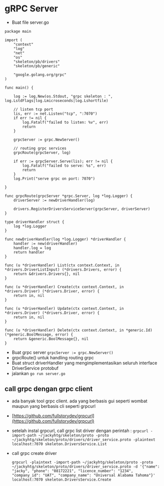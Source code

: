 # gRPC Server

* Buat file server.go

```text
package main

import (
    "context"
    "log"
    "net"
    "os"
    "skeleton/pb/drivers"
    "skeleton/pb/generic"

    "google.golang.org/grpc"
)

func main() {

    log := log.New(os.Stdout, "grpc skeleton : ", log.LstdFlags|log.Lmicroseconds|log.Lshortfile)

    // listen tcp port
    lis, err := net.Listen("tcp", ":7070")
    if err != nil {
        log.Fatalf("failed to listen: %v", err)
        return
    }

    grpcServer := grpc.NewServer()

    // routing grpc services
    grpcRoute(grpcServer, log)

    if err := grpcServer.Serve(lis); err != nil {
        log.Fatalf("failed to serve: %s", err)
        return
    }
    log.Print("serve grpc on port: 7070")

}

func grpcRoute(grpcServer *grpc.Server, log *log.Logger) {
    driverServer := newDriverHandler(log)

    drivers.RegisterDriversServiceServer(grpcServer, driverServer)
}

type driverHandler struct {
    log *log.Logger
}

func newDriverHandler(log *log.Logger) *driverHandler {
    handler := new(driverHandler)
    handler.log = log
    return handler
}

func (u *driverHandler) List(ctx context.Context, in *drivers.DriverListInput) (*drivers.Drivers, error) {
    return &drivers.Drivers{}, nil
}

func (u *driverHandler) Create(ctx context.Context, in *drivers.Driver) (*drivers.Driver, error) {
    return in, nil
}

func (u *driverHandler) Update(ctx context.Context, in *drivers.Driver) (*drivers.Driver, error) {
    return in, nil
}

func (u *driverHandler) Delete(ctx context.Context, in *generic.Id) (*generic.BoolMessage, error) {
    return &generic.BoolMessage{}, nil
}
```

* Buat grpc server `grpcServer := grpc.NewServer()`
* grpcRoute\(\) untuk handling routing grpc
* Buat struct driverHandler yang mengimplementasikan seluruh interface DriverService protobuf
* jalankan `go run server.go`

## call grpc dengan grpc client

* ada banyak tool grpc client. ada yang berbasis gui seperti wombat maupun yang berbasis cli seperti grpcurl
* [https://github.com/fullstorydev/grpcurl](https://github.com/fullstorydev/grpcurl)
* setelah instal grpcurl, call grpc list driver dengan perintah : `grpcurl -import-path ~/jackyhtg/skeleton/proto -proto ~/jackyhtg/skeleton/proto/drivers/driver_service.proto -plaintext localhost:7070 skeleton.DriversService.List`
* call grpc create driver

  `grpcurl -plaintext -import-path ~/jackyhtg/skeleton/proto -proto ~/jackyhtg/skeleton/proto/drivers/driver_service.proto -d '{"name": "jacky", "phone": "08172221", "licence_number": "1234", "company_id": "UAT", "company_name": "Universal Alabama Tahoma"}' localhost:7070 skeleton.DriversService.Create`

